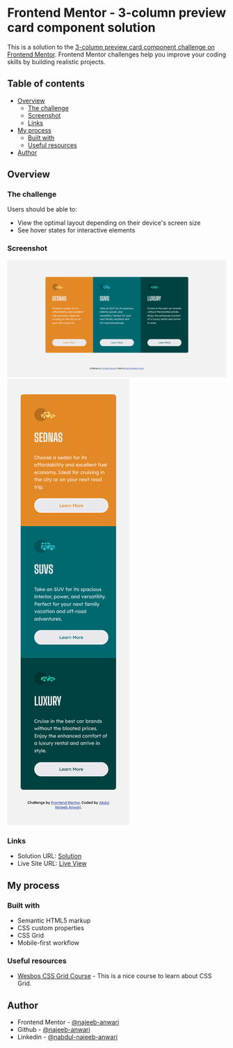 # Frontend Mentor - 3-column preview card component solution

This is a solution to the [3-column preview card component challenge on Frontend Mentor](https://www.frontendmentor.io/challenges/3column-preview-card-component-pH92eAR2-). Frontend Mentor challenges help you improve your coding skills by building realistic projects. 

## Table of contents

- [Overview](#overview)
  - [The challenge](#the-challenge)
  - [Screenshot](#screenshot)
  - [Links](#links)
- [My process](#my-process)
  - [Built with](#built-with)
  - [Useful resources](#useful-resources)
- [Author](#author)


## Overview

### The challenge

Users should be able to:

- View the optimal layout depending on their device's screen size
- See hover states for interactive elements

### Screenshot

![](./screenshots/desktop-design.png)
![](./screenshots/mobile-design.png)

### Links

- Solution URL: [Solution](https://github.com/najeeb-anwari/3-column-preview-card-component-using-grid)
- Live Site URL: [Live View](https://najeeb-anwari.github.io/3-column-preview-card-component-using-grid/)

## My process

### Built with

- Semantic HTML5 markup
- CSS custom properties
- CSS Grid
- Mobile-first workflow


### Useful resources

- [Wesbos CSS Grid Course](https://www.youtube.com/playlist?list=PLu8EoSxDXHP5CIFvt9-ze3IngcdAc2xKG) - This is a nice course to learn about CSS Grid.

## Author

- Frontend Mentor - [@najeeb-anwari](https://www.frontendmentor.io/profile/najeeb-anwari)
- Github - [@najeeb-anwari](https://github.com/najeeb-anwari)
- Linkedin - [@nabdul-najeeb-anwari](https://www.linkedin.com/in/abdul-najeeb-anwari/)

